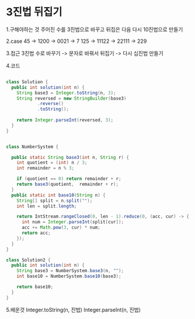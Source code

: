 # 3진법 뒤집기

1.구해야하는 것
주어진 수를 3진법으로 바꾸고 뒤집은 다음 다시 10진법으로 만들기


2.case
45 -> 1200 -> 0021 -> 7
125 -> 11122 -> 22111 -> 229

3.접근
3진법 수로 바꾸기 -> 문자로 바꿔서 뒤집기 -> 다시 십진법 만들기


4.코드

```java

class Solution {
  public int solution(int n) {
    String base3 = Integer.toString(n, 3);
    String reversed = new StringBuilder(base3)
            .reverse()
            .toString();
    
    return Integer.parseInt(reversed, 3);
  }
}


class NumberSystem {

  public static String base3(int n, String r) {
    int quotient = (int) n / 3;
    int remainder = n % 3;

    if (quotient == 0) return remainder + r;
    return base3(quotient,  remainder + r);
  }
  public static int base10(String n) {
    String[] split = n.split("");
    int len = split.length;

    return IntStream.rangeClosed(0, len - 1).reduce(0, (acc, cur) -> {
      int num = Integer.parseInt(split[cur]);
      acc += Math.pow(3, cur) * num;
      return acc;
    });
  }
}

class Solution2 {
  public int solution(int n) {
    String base3 = NumberSystem.base3(n, "");
    int base10 = NumberSystem.base10(base3);

    return base10;
  }
}

```

5.배운것
Integer.toString(n, 진법)
Integer.parseInt(n, 진법)